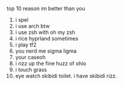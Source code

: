top 10 reason im better than you
1. i spel
2. i use arch btw
3. i use zsh with oh my zsh
4. i rice hyprland sometimes
5. i play tf2
6. you nerd me sigma ligma
7. your caseoh
8. i rizz up the fine huzz of ohio
9. i touch grass
10. eye watch skibidi toilet. i have skibidi rizz.
